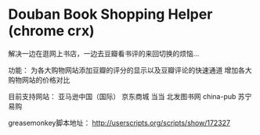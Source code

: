 Douban Book Shopping Helper (chrome crx)
===========================

解决一边在逛网上书店，一边去豆瓣看书评的来回切换的烦恼...

功能： 
	为各大购物网站添加豆瓣的评分的显示以及豆瓣评论的快速通道 
	增加各大购物网站的价格对比

目前支持网站： 
	亚马逊中国（国际） 
	京东商城 
	当当 
	北发图书网 
	china-pub 
	苏宁易购


greasemonkey脚本地址：
	http://userscripts.org/scripts/show/172327